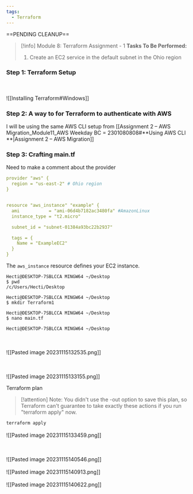 ```yaml
---
tags:
  - Terraform
---
```

==PENDING CLEANUP==
> [!info] Module 8: Terraform Assignment - 1
> **Tasks To Be Performed:** 
> 1. Create an EC2 service in the default subnet in the Ohio region


### Step 1: Terraform Setup

<br><br>![[Installing Terraform#Windows]]
### Step 2:  A way to for Terraform to authenticate with AWS

I will be using the same AWS CLI setup from [[Assignment 2 – AWS Migration_Module11_AWS Weekday BC = 2301080808#**Using AWS CLI **|Assignment 2 – AWS Migration]]

### Step 3:  Crafting main.tf

Need to make a comment about the provider

```yaml
provider "aws" {
  region = "us-east-2" # Ohio region
}


resource "aws_instance" "example" {
  ami           = "ami-06d4b7182ac3480fa" #AmazonLinux
  instance_type = "t2.micro"

  subnet_id = "subnet-01384a93bc22b2937"

  tags = {
    Name = "ExampleEC2"
  }
}
```
The `aws_instance` resource defines your EC2 instance.


```
Hecti@DESKTOP-7SBLCCA MINGW64 ~/Desktop
$ pwd
/c/Users/Hecti/Desktop

Hecti@DESKTOP-7SBLCCA MINGW64 ~/Desktop
$ mkdir Terraform1

Hecti@DESKTOP-7SBLCCA MINGW64 ~/Desktop
$ nano main.tf

Hecti@DESKTOP-7SBLCCA MINGW64 ~/Desktop
```

<br><br>![[Pasted image 20231115132535.png]]

<br><br>![[Pasted image 20231115133155.png]]

Terraform plan

> [!attention]
> Note: You didn't use the -out option to save this plan, so Terraform can't
> guarantee to take exactly these actions if you run "terraform apply" now.
> 

`terraform apply`
<br><br>![[Pasted image 20231115133459.png]]

<br><br>![[Pasted image 20231115140546.png]]
<br><br>![[Pasted image 20231115140913.png]]
<br><br>![[Pasted image 20231115140622.png]]

